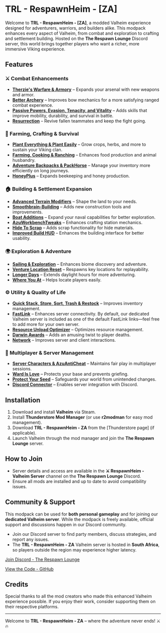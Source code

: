 # TRL - RespawnHeim - [ZA]

Welcome to **TRL - RespawnHeim - [ZA]**, a modded Valheim experience designed for adventurers, warriors, and builders alike. This modpack enhances every aspect of Valheim, from combat and exploration to crafting and settlement building. Hosted on the **The Respawn Lounge** Discord server, this world brings together players who want a richer, more immersive Viking experience.

## Features

### ⚔️ Combat Enhancements

- **[Therzie's Warfare & Armory](https://valheim.thunderstore.io/package/Therzie/Warfare/)** – Expands your arsenal with new weapons and armor.
- **[Better Archery](https://valheim.thunderstore.io/package/ishid4/BetterArchery/)** – Improves bow mechanics for a more satisfying ranged combat experience.
- **[Passive Powers, Evasion, Tenacity, and Vitality](https://valheim.thunderstore.io/package/Smoothbrain/PassivePowers/)** – Adds skills that improve mobility, durability, and survival in battle.
- **[Resurrection](https://valheim.thunderstore.io/package/Smoothbrain/Resurrection/)** – Revive fallen teammates and keep the fight going.

### 🌱 Farming, Crafting & Survival

- **[Plant Everything & Plant Easily](https://valheim.thunderstore.io/package/Advize/PlantEverything/)** – Grow crops, herbs, and more to sustain your Viking clan.
- **[Farming, Cooking & Ranching](https://valheim.thunderstore.io/package/Smoothbrain/Farming/)** – Enhances food production and animal husbandry.
- **[Adventure Backpacks & PackHorse](https://valheim.thunderstore.io/package/Vapok/AdventureBackpacks/)** – Manage your inventory more efficiently on long journeys.
- **[HoneyPlus](https://valheim.thunderstore.io/package/OhhLoz/HoneyPlus/)** – Expands beekeeping and honey production.

### 🏠 Building & Settlement Expansion

- **[Advanced Terrain Modifiers](https://valheim.thunderstore.io/package/Searica/AdvancedTerrainModifiers/)** – Shape the land to your needs.
- **[Smoothbrain-Building](https://valheim.thunderstore.io/package/Smoothbrain/Building/)** – Adds new construction tools and improvements.
- **[Boat Additions](https://valheim.thunderstore.io/package/blacks7ar/BoatAdditions/)** – Expand your naval capabilities for better exploration.
- **[AzuWorkbenchTweaks](https://valheim.thunderstore.io/package/Azumatt/AzuWorkbenchTweaks/)** – Enhances crafting station mechanics.
- **[Hide To Scrap](https://valheim.thunderstore.io/package/larlasia/HideToScrap/)** – Adds scrap functionality for hide materials.
- **[Improved Build HUD](https://valheim.thunderstore.io/package/RandyKnapp/ImprovedBuildHud/)** – Enhances the building interface for better usability.

### 🌍 Exploration & Adventure

- **[Sailing & Exploration](https://valheim.thunderstore.io/package/Smoothbrain/Sailing/)** – Enhances biome discovery and adventure.
- **[Venture Location Reset](https://valheim.thunderstore.io/package/VentureValheim/Venture_Location_Reset/)** – Respawns key locations for replayability.
- **[Longer Days](https://valheim.thunderstore.io/package/TastyChickenLegs/LongerDays/)** – Extends daylight hours for more adventuring.
- **[Where You At](https://valheim.thunderstore.io/package/Azumatt/Where_You_At/)** – Helps locate players easily.

### ⚙️ Utility & Quality of Life

- **[Quick Stack, Store, Sort, Trash & Restock](https://valheim.thunderstore.io/package/Goldenrevolver/Quick_Stack_Store_Sort_Trash_Restock/)** – Improves inventory management.
- **[FastLink](https://valheim.thunderstore.io/package/Azumatt/FastLink/)** – Enhances server connectivity. By default, our dedicated Valheim server is included as one of the default FastLink links—feel free to add more for your own server.
- **[Resource Unload Optimizer](https://valheim.thunderstore.io/package/Azumatt/ResourceUnloadOptimizer/)** – Optimizes resource management.
- **[Darwin Awards](https://valheim.thunderstore.io/package/Smoothbrain/DarwinAwards/)** – Adds an amusing twist to player deaths.
- **[Network](https://valheim.thunderstore.io/package/Smoothbrain/Network/)** – Improves server and client interactions.

### 🔐 Multiplayer & Server Management

- **[Server Characters & AzuAntiCheat](https://valheim.thunderstore.io/package/Smoothbrain/ServerCharacters/)** – Maintains fair play in multiplayer sessions.
- **[Ward Is Love](https://valheim.thunderstore.io/package/Azumatt/WardIsLove/)** – Protects your base and prevents griefing.
- **[Protect Your Seed](https://valheim.thunderstore.io/package/coemt/ProtectYourSeed/)** – Safeguards your world from unintended changes.
- **[Discord Connector](https://valheim.thunderstore.io/package/nwesterhausen/DiscordConnector/)** – Enables server integration with Discord.

## Installation

1. Download and install **Valheim** via Steam.
2. Install **Thunderstore Mod Manager** (or use **r2modman** for easy mod management).
3. Download **TRL - RespawnHeim - ZA** from the [Thunderstore page] (if applicable).
4. Launch Valheim through the mod manager and join the **The Respawn Lounge** server.

## How to Join

- Server details and access are available in the **⚔️ RespawnHeim - Valheim Server** channel on the **The Respawn Lounge** Discord.
- Ensure all mods are installed and up to date to avoid compatibility issues.

## Community & Support

This modpack can be used for **both personal gameplay** and for joining our **dedicated Valheim server**. While the modpack is freely available, official support and discussions happen in our Discord community.

- Join our Discord server to find party members, discuss strategies, and report any issues.
- The **TRL - RespawnHeim - ZA** Valheim server is hosted in **South Africa**, so players outside the region may experience higher latency.

[Join Discord - The Respawn Lounge](https://discord.gg/kCrFgqavxD)

[View the Code - GitHub](https://github.com/SeegersJT/TRL-RespawnHeim-ZA-Modpack)

## Credits

Special thanks to all the mod creators who made this enhanced Valheim experience possible. If you enjoy their work, consider supporting them on their respective platforms.

---

Welcome to **TRL - RespawnHeim - ZA** – where the adventure never ends! ⚔️🔥
